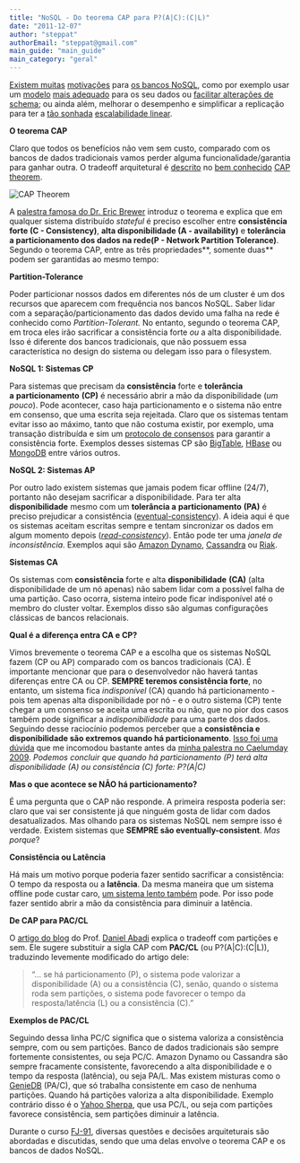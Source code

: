 ```yaml
---
title: "NoSQL - Do teorema CAP para P?(A|C):(C|L)"
date: "2011-12-07"
author: "steppat"
authorEmail: "steppat@gmail.com"
main_guide: "main_guide"
main_category: "geral"
---
```


[Existem muitas](http://highscalability.com/blog/2010/12/6/what-the-heck-are-you-actually-using-nosql-for.html) [motivações](http://highscalability.com/blog/2011/6/15/101-questions-to-ask-when-considering-a-nosql-database.html) para [os bancos NoSQL](http://nosql-database.org/), como por exemplo usar um [modelo](http://www.thoughtworks.com/articles/nosql-comparison#Types-of-NoSQL-datastores) [mais adequado](https://blog.caelum.com.br/trabalhando-com-relacionamentos-bancos-de-dados-baseados-em-grafos-e-o-neo4j/) para os seu dados ou [facilitar alterações de schema](http://stackoverflow.com/questions/2117372/what-are-the-advantages-of-using-a-schema-free-database-like-mongodb-compared-to); ou ainda além, melhorar o desempenho e simplificar a replicação para ter a [tão sonhada](https://blog.caelum.com.br/bancos-de-dados-nao-relacionais-e-o-movimento-nosql/) [escalabilidade linear](https://blog.caelum.com.br/quando-muitos-dados-passam-a-atrapalhar-replicacao-e-sharding/).

**O teorema CAP**

Claro que todos os benefícios não vem sem custo, comparado com os bancos de dados tradicionais vamos perder alguma funcionalidade/garantia para ganhar outra. O tradeoff arquitetural é [descrito](http://www.julianbrowne.com/article/viewer/brewers-cap-theorem) no [bem conhecido](http://en.wikipedia.org/wiki/CAP_theorem) [CAP theorem](http://blog.nahurst.com/visual-guide-to-nosql-systems).

![](http://3.bp.blogspot.com/-jt3tZEGkvaw/TbzFI6DZjMI/AAAAAAAAAAw/RyvAOEpqBWo/s640/CAP_Diagram_dist+copy.jpg "CAP Theorem")

A [palestra famosa do Dr. Eric Brewer](http://www.cs.berkeley.edu/~brewer/cs262b-2004/PODC-keynote.pdf) introduz o teorema e explica que em qualquer sistema distribuído _stateful_ é preciso escolher entre **consistência forte (C - Consistency)**, **alta disponibilidade (A - availability)** e **tolerância a particionamento dos dados na rede(P - Network Partition Tolerance)**. Segundo o teorema CAP, entre as três propriedades**, somente duas** podem ser garantidas ao mesmo tempo:

**Partition-Tolerance**

Poder particionar nossos dados em diferentes nós de um cluster é um dos recursos que aparecem com frequência nos bancos NoSQL. Saber lidar com a separação/particionamento das dados devido uma falha na rede é conhecido como _Partition-Tolerant._ No entanto, segundo o teorema CAP, em troca eles irão sacrificar a consistência forte _ou_ a alta disponibilidade. Isso é diferente dos bancos tradicionais, que não possuem essa característica no design do sistema ou delegam isso para o filesystem.

**NoSQL 1: Sistemas CP**

Para sistemas que precisam da **consistência** forte e **tolerância a** **particionamento** **(CP)** é necessário abrir a mão da disponibilidade (_um pouco_). Pode acontecer, caso haja particionamento e o sistema não entre em consenso, que uma escrita seja rejeitada. Claro que os sistemas tentam evitar isso ao máximo, tanto que não costuma existir, por exemplo, uma transação distribuída e sim um [protocolo de consensos](http://en.wikipedia.org/wiki/Paxos_(computer_science)) para garantir a consistência forte. Exemplos desses sistemas CP são [BigTable](http://labs.google.com/papers/bigtable.html), [HBase](http://hbase.apache.org/) ou [MongoDB](http://www.mongodb.org/) entre vários outros.

**NoSQL 2: Sistemas AP**

Por outro lado existem sistemas que jamais podem ficar offline (24/7), portanto não desejam sacrificar a disponibilidade. Para ter alta **disponibilidade** mesmo com um **tolerância a** **particionamento** **(PA)** é preciso prejudicar a consistência ([eventual-consistency](http://www.allthingsdistributed.com/2007/12/eventually_consistent.html)). A ideia aqui é que os sistemas aceitam escritas sempre e tentam sincronizar os dados em algum momento depois (_[read-consistency](http://aws.amazon.com/simpledb/faqs/#What_read_consistency_options_does_Amazon_SimpleDB_provide)_). Então pode ter uma _janela de inconsistência_. Exemplos aqui são [Amazon Dynamo](http://www.allthingsdistributed.com/2007/10/amazons_dynamo.html), [Cassandra](http://cassandra.apache.org/) ou [Riak](http://wiki.basho.com/).

**Sistemas CA**

Os sistemas com **consistência** forte e alta **disponibilidade** **(CA)** (alta disponibilidade de um nó apenas) não sabem lidar com a possível falha de uma partição. Caso ocorra, sistema inteiro pode ficar indisponível até o membro do cluster voltar. Exemplos disso são algumas configurações clássicas de bancos relacionais.

**Qual é a diferença entra CA e CP?**

Vimos brevemente o teorema CAP e a escolha que os sistemas NoSQL fazem (CP ou AP) comparado com os bancos tradicionais (CA). É importante mencionar que para o desenvolvedor não haverá tantas diferenças entre CA ou CP. **SEMPRE teremos consistência forte**, no entanto, um sistema fica _indisponível_ (CA) quando há particionamento - pois tem apenas alta disponibilidade por nó - e o outro sistema (CP) tente chegar a um consenso se aceita uma escrita ou não, que no pior dos casos também pode significar a _indisponibilidade_ para uma parte dos dados. Seguindo desse raciocínio podemos perceber que a **consistência e disponibilidade são extremos quando há particionamento**. [Isso foi uma dúvida](http://pl.atyp.us/wordpress/index.php/2009/11/availability-and-partition-tolerance/) que me incomodou bastante antes da [minha palestra no Caelumday 2009](http://www.slideshare.net/steppat/nosql-caelum-day-2009). _Podemos concluir que quando há particionamento (P) terá alta disponibilidade (A) ou consistência (C) forte: P?(A|C)_

**Mas o que acontece se NĀO há particionamento?**

É uma pergunta que o CAP não responde. A primeira resposta poderia ser: claro que vai ser consistente já que ninguém gosta de lidar com dados desatualizados. Mas olhando para os sistemas NoSQL nem sempre isso é verdade. Existem sistemas que **SEMPRE são eventually-consistent**. _Mas porque_?

**Consistência ou Latência**

Há mais um motivo porque poderia fazer sentido sacrificar a consistência: O tempo da resposta ou a **latência**. Da mesma maneira que um sistema offline pode custar caro, [um sistema lento também](https://blog.caelum.com.br/por-uma-web-mais-rapida-26-tecnicas-de-otimizacao-de-sites/) pode. Por isso pode fazer sentido abrir a mão da consistência para diminuir a latência.

**De CAP para PAC/CL**

O [artigo do blog](http://dbmsmusings.blogspot.com/2010/04/problems-with-cap-and-yahoos-little.html) do Prof. [Daniel Abadi](http://www.twitter.com/daniel_abadi) explica o tradeoff com partições e sem. Ele sugere substituir a sigla CAP com **PAC/CL** (ou P?(A|C):(C|L)), traduzindo levemente modificado do artigo dele:

> “... se há particionamento (P), o sistema pode valorizar a disponibilidade (A) ou a consistência (C), senão, quando o sistema roda sem partições, o sistema pode favorecer o tempo da resposta/latência (L) ou a consistência (C).”

**Exemplos de PAC/CL**

Seguindo dessa linha PC/C significa que o sistema valoriza a consistência sempre, com ou sem partições. Banco de dados tradicionais são sempre fortemente consistentes, ou seja PC/C. Amazon Dynamo ou Cassandra são sempre fracamente consistente, favorecendo a alta disponibilidade e o tempo da resposta (latência), ou seja PA/L. Mas existem misturas como o [GenieDB](http://www.geniedb.com/wp-content/uploads/2011/04/beating-the-cap-theorem-revised.pdf) (PA/C), que só trabalha consistente em caso de nenhuma partições. Quando há partições valoriza a alta disponibilidade. Exemplo contrário disso é o [Yahoo Sherpa](http://en.wikipedia.org/wiki/Yahoo_Sherpa), que usa PC/L, ou seja com partições favorece consistência, sem partições diminuir a latência.

Durante o curso [FJ-91](http://www.caelum.com.br/curso/fj-91-arquitetura-design-projetos-java/), diversas questões e decisões arquiteturais são abordadas e discutidas, sendo que uma delas envolve o teorema CAP e os bancos de dados NoSQL.
